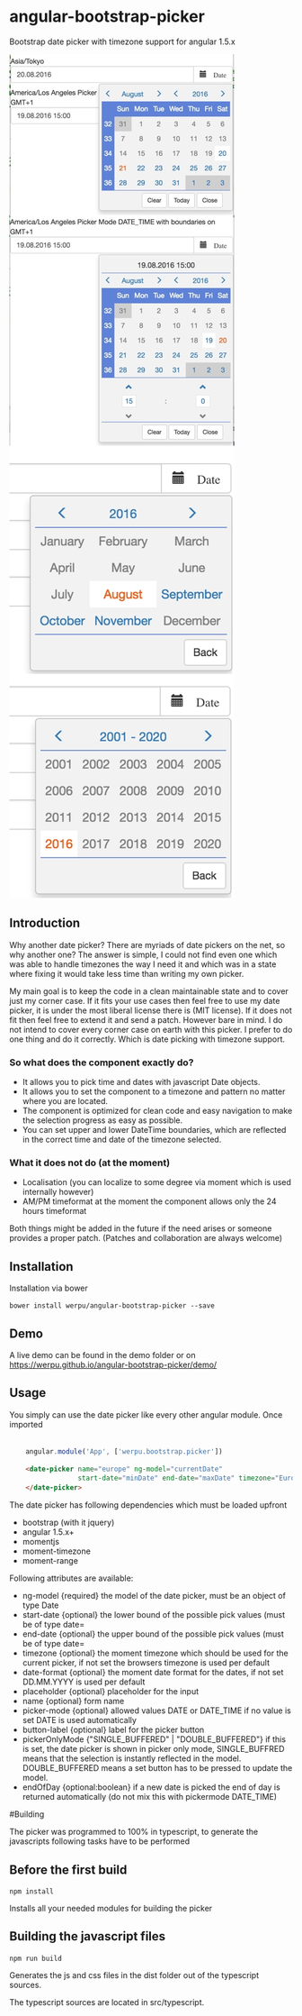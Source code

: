 # angular-bootstrap-picker
Bootstrap date picker with timezone support for angular 1.5.x

<img src="./doc/images/datepicker1.jpg" alt="Picker Image 1" style="width: 400px; float: left; margin-right: 10px;"/>

<img src="./doc/images/datepicker2.jpg" alt="Picker Image 1" style="width: 400px; float: left; margin-right: 10px;"/>

<img src="./doc/images/picker3.jpg" alt="Picker Image 3" style="width: 400px; float: left; margin-right: 10px;"/>

<img src="./doc/images/picker4.jpg" alt="Picker Image 4" style="width: 400px; margin-right: 10px;"/>

## Introduction

Why another date picker? There are myriads of date pickers on the net, so why another one?
The answer is simple, I could not find even one which was able to handle timezones the way I need it and which was in a state where
fixing it would take less time than writing my own picker.

My main goal is to keep the code in a clean maintainable state and to cover just my corner case.
If it fits your use cases then feel free to use my date picker, it is under the most liberal license there is (MIT license).
If it does not fit then feel free to extend it and send a patch. However bare in mind. I do not intend to
cover every corner case on earth with this picker. I prefer to do one thing and do it correctly. Which is date picking
with timezone support. 

### So what does the component exactly do?

* It allows you to pick time and dates with javascript Date objects.
* It allows you to set the component to a timezone and pattern no matter where you are located.
* The component is optimized for clean code and easy navigation to make the selection progress as easy as possible.
* You can set upper and lower DateTime boundaries, which are reflected in the correct time and date of the timezone selected.


### What it does not do (at the moment)

* Localisation (you can localize to some degree via moment which is used internally however)
* AM/PM timeformat at the moment the component allows only the 24 hours timeformat

Both things might be added in the future if the need arises or someone provides a proper patch.
(Patches and collaboration are always welcome)


## Installation

Installation via bower

```
bower install werpu/angular-bootstrap-picker --save
```

## Demo

A live demo can be found in the demo folder or on
https://werpu.github.io/angular-bootstrap-picker/demo/

## Usage

You simply can use the date picker like every other angular module. Once imported

```javascript

    angular.module('App', ['werpu.bootstrap.picker'])

```


```html
    <date-picker name="europe" ng-model="currentDate"
                 start-date="minDate" end-date="maxDate" timezone="Europe/Zurich">
    </date-picker>
```

The date picker has following dependencies which must be loaded upfront

* bootstrap (with it jquery)
* angular 1.5.x+
* momentjs
* moment-timezone
* moment-range


Following attributes are available:

* ng-model {required} the model of the date picker, must be an object of type Date
* start-date {optional} the lower bound of the possible pick values (must be of type date=
* end-date {optional} the upper bound of the possible pick values (must be of type date=
* timezone {optional} the moment timezone which should be used for the current picker, if not set the browsers timezone is used per default
* date-format {optional} the moment date format for the dates, if not set DD.MM.YYYY is used per default
* placeholder {optional} placeholder for the input
* name {optional} form name
* picker-mode {optional} allowed values DATE or DATE_TIME if no value is set DATE is used automatically
* button-label {optional} label for the picker button
* pickerOnlyMode {"SINGLE_BUFFERED" | "DOUBLE_BUFFERED"} if this is set, the date picker is shown in picker only mode, SINGLE_BUFFRED means that the selection
is instantly reflected in the model. DOUBLE_BUFFERED means a set button has to be pressed to update the model.
* endOfDay {optional:boolean} if a new date is picked the end of day is returned automatically (do not mix this with pickermode DATE_TIME)

#Building

The picker was programmed to 100% in typescript, to generate the javascripts following tasks have to be performed

## Before the first build

```
npm install
```

Installs all your needed modules for building the picker

## Building the javascript files
```
npm run build
```


Generates the js and css files in the dist folder out of the typescript sources.

The typescript sources are located in src/typescript.


